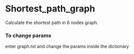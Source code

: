 # Shortest_path_graph
Calculate the shortest path in 6 nodes graph.

### To change params
enter graph.txt and change the params inside the dictionary
